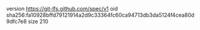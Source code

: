 version https://git-lfs.github.com/spec/v1
oid sha256:fa10928bffd79121914a2d9c33364fc60ca94713db3da5124f4cea80d9dfc7e8
size 210
